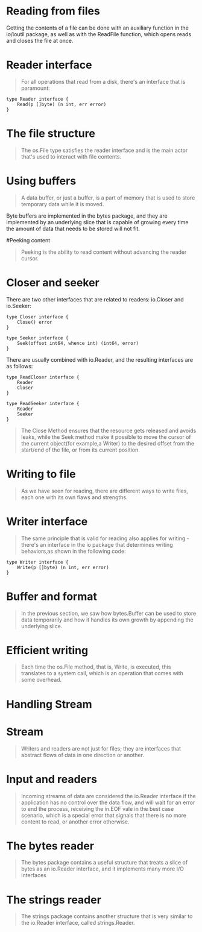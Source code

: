 # Reading from files

Getting the contents of a file can be done with an auxiliary function in the io/ioutil package, as well as with the ReadFile function,
which opens reads and closes the file at once.

# Reader interface
> For all operations that read from a disk, there's an interface that is paramount:

    type Reader interface {
        Read(p []byte) (n int, err error)
    }

# The file structure
> The os.File type satisfies the reader interface and is the main actor that's used to interact with file contents.    

# Using buffers
> A data buffer, or just a buffer, is a part of memory that is used to store temporary data while it is moved.

Byte buffers are implemented in the bytes package, and they are implemented by an underlying slice that is capable of growing every time 
the amount of data that needs to be stored will not fit.

#Peeking content
> Peeking is the ability to read content without advancing the reader cursor.

# Closer and seeker
There are two other interfaces that are related to readers: io.Closer and io.Seeker:
    
    type Closer interface {
        Close() error
    }
    
    type Seeker interface {
        Seek(offset int64, whence int) (int64, error)
    }

There are usually combined with io.Reader, and the resulting interfaces are as follows:

    type ReadCloser interface {
        Reader
        Closer
    }
    
    type ReadSeeker interface {
        Reader
        Seeker
    }

> The Close Method ensures that the resource gets released and avoids leaks, while
the Seek method make it possible to move the cursor of the current object(for example,a Writer) 
to the desired offset from the start/end of the file, or from its current position.

# Writing to file
> As we have seen for reading, there are different ways to write files, each one with its own flaws
and strengths.

# Writer interface
> The same principle that is valid for reading also applies for writing - there's an 
interface in the io package that determines writing behaviors,as shown in the following code:

    type Writer interface {
        Write(p []byte) (n int, err error)
    }

#  Buffer and format
> In the previous section, we saw how bytes.Buffer can be used to store data temporarily and how 
it handles its own growth by appending the underlying slice.

# Efficient writing
> Each time the os.File method, that is, Write, is executed, this translates to a system call, 
which is an operation that comes with some overhead.

# Handling Stream

# Stream
> Writers and readers are not just for files; they are interfaces that abstract flows of data in one direction or another.

# Input and readers
> Incoming streams of data are considered the io.Reader interface if the application has no control over the data flow, 
and will wait for an error to end the process, receiving the in.EOF vale in the best 
case scenario, which is a special error that signals that there is no more content to read,
or another error otherwise.

# The bytes reader
> The bytes package contains a useful structure that treats a slice of bytes as an io.Reader interface, and it implements many more I/O interfaces

# The strings reader
> The strings package contains another structure that is very similar to the io.Reader interface, called strings.Reader.
